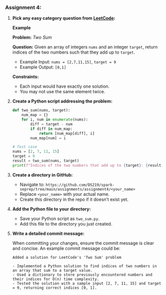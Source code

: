 ### Assignment 4:

1. **Pick any easy category question from [LeetCode](https://leetcode.com/):**
    
   **Example**

   **Problem:** *Two Sum*
   
   **Question:** Given an array of integers `nums` and an integer `target`, return indices of the two numbers such that they add up to `target`.

   - Example Input: `nums = [2,7,11,15]`, `target = 9`
   - Example Output: `[0,1]`
   
   **Constraints:**
   - Each input would have exactly one solution.
   - You may not use the same element twice.

1. **Create a Python script addressing the problem:**

   ```python
   def two_sum(nums, target):
       num_map = {}
       for i, num in enumerate(nums):
           diff = target - num
           if diff in num_map:
               return [num_map[diff], i]
           num_map[num] = i

   # Test case
   nums = [2, 7, 11, 15]
   target = 9
   result = two_sum(nums, target)
   print(f"Indices of the two numbers that add up to {target}: {result}")
   ```

2. **Create a directory in GitHub:**

   - Navigate to: `https://github.com/DS219/spark-seprep/tree/main/assignments/assignment4/<your_name>`
   - Replace `<your_name>` with your actual name.
   - Create this directory in the repo if it doesn’t exist yet.

3. **Add the Python file to your directory:**
   
   - Save your Python script as `two_sum.py`.
   - Add this file to the directory you just created.

4. **Write a detailed commit message:**

   When committing your changes, ensure the commit message is clear and concise. An example commit message could be:

   ```
   Added a solution for LeetCode's 'Two Sum' problem

   - Implemented a Python solution to find indices of two numbers in an array that sum to a target value.
   - Used a dictionary to store previously encountered numbers and their indices for O(n) time complexity.
   - Tested the solution with a sample input [2, 7, 11, 15] and target = 9, returning correct indices [0, 1].
   ```
